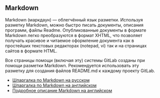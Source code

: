 ## Markdown

Markdown (маркдаун) — облегчённый язык разметки. Используя разметку Markdown, можно быстро писать 
документы, описания программ, файлы Readme. Опубликованные документы в формате Markdown легко преобразуются 
в формат XHTML, что позволяет получать красивое и читаемое оформление документа как в простейших текстовых 
редакторах (notepad, vi) так и на страницах сайтов в формате HTML.  

Все страницы помощи (включая эту) системы GitLab созданы при помощи разметки Markdown. Рекомендуется использовать 
эту разметку для создания файлов README.md к каждому проекту GitLab.


- [Шпаргалка по Markdown на русском](files/markdown_r.pdf)  
- [Шпаргалка по Markdown на английском](files/markdown_e.pdf)  
- [Подробное описание Markdown на английском](docs_eng/markdown/markdown.md)

